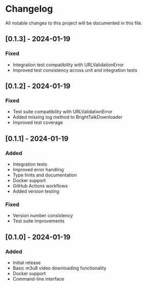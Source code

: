 # Changelog

All notable changes to this project will be documented in this file.

## [0.1.3] - 2024-01-19

### Fixed
- Integration test compatibility with URLValidationError
- Improved test consistency across unit and integration tests

## [0.1.2] - 2024-01-19

### Fixed
- Test suite compatibility with URLValidationError
- Added missing log method to BrightTalkDownloader
- Improved test coverage

## [0.1.1] - 2024-01-19

### Added
- Integration tests
- Improved error handling
- Type hints and documentation
- Docker support
- GitHub Actions workflows
- Added version testing

### Fixed
- Version number consistency
- Test suite improvements

## [0.1.0] - 2024-01-19

### Added
- Initial release
- Basic m3u8 video downloading functionality
- Docker support
- Command-line interface 